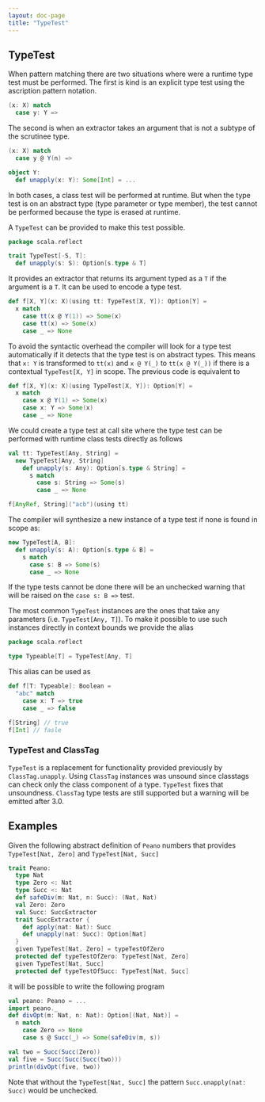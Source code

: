 ```yaml
---
layout: doc-page
title: "TypeTest"
---
```


TypeTest
--------

When pattern matching there are two situations where were a runtime type test must be performed.
The first is kind is an explicit type test using the ascription pattern notation.
```scala
(x: X) match
  case y: Y =>
```
The second is when an extractor takes an argument that is not a subtype of the scrutinee type.
```scala
(x: X) match
  case y @ Y(n) =>

object Y:
  def unapply(x: Y): Some[Int] = ...
```

In both cases, a class test will be performed at runtime.
But when the type test is on an abstract type (type parameter or type member), the test cannot be performed because the type is erased at runtime.

A `TypeTest` can be provided to make this test possible.

```scala
package scala.reflect

trait TypeTest[-S, T]:
  def unapply(s: S): Option[s.type & T]
```

It provides an extractor that returns its argument typed as a `T` if the argument is a `T`.
It can be used to encode a type test.
```scala
def f[X, Y](x: X)(using tt: TypeTest[X, Y]): Option[Y] =
  x match
    case tt(x @ Y(1)) => Some(x)
    case tt(x) => Some(x)
    case _ => None
```

To avoid the syntactic overhead the compiler will look for a type test automatically if it detects that the type test is on abstract types.
This means that `x: Y` is transformed to `tt(x)` and `x @ Y(_)` to `tt(x @ Y(_))` if there is a contextual `TypeTest[X, Y]` in scope.
The previous code is equivalent to

```scala
def f[X, Y](x: X)(using TypeTest[X, Y]): Option[Y] =
  x match
    case x @ Y(1) => Some(x)
    case x: Y => Some(x)
    case _ => None
```

We could create a type test at call site where the type test can be performed with runtime class tests directly as follows

```scala
val tt: TypeTest[Any, String] =
  new TypeTest[Any, String]
    def unapply(s: Any): Option[s.type & String] =
      s match
        case s: String => Some(s)
        case _ => None

f[AnyRef, String]("acb")(using tt)
```

The compiler will synthesize a new instance of a type test if none is found in scope as:
```scala
new TypeTest[A, B]:
  def unapply(s: A): Option[s.type & B] =
    s match
      case s: B => Some(s)
      case _ => None
```
If the type tests cannot be done there will be an unchecked warning that will be raised on the `case s: B =>` test.

The most common `TypeTest` instances are the ones that take any parameters (i.e. `TypeTest[Any, T]`).
To make it possible to use such instances directly in context bounds we provide the alias
```scala
package scala.reflect

type Typeable[T] = TypeTest[Any, T]
```

This alias can be used as

```scala
def f[T: Typeable]: Boolean =
  "abc" match
    case x: T => true
    case _ => false

f[String] // true
f[Int] // fasle
```

### TypeTest and ClassTag
`TypeTest` is a replacement for functionality provided previously by `ClassTag.unapply`.
Using `ClassTag` instances was unsound since classtags can check only the class component of a type.
`TypeTest` fixes that unsoundness.
`ClassTag` type tests are still supported but a warning will be emitted after 3.0.


Examples
--------

Given the following abstract definition of `Peano` numbers that provides `TypeTest[Nat, Zero]` and `TypeTest[Nat, Succ]`

```scala
trait Peano:
  type Nat
  type Zero <: Nat
  type Succ <: Nat
  def safeDiv(m: Nat, n: Succ): (Nat, Nat)
  val Zero: Zero
  val Succ: SuccExtractor
  trait SuccExtractor {
    def apply(nat: Nat): Succ
    def unapply(nat: Succ): Option[Nat]
  }
  given TypeTest[Nat, Zero] = typeTestOfZero
  protected def typeTestOfZero: TypeTest[Nat, Zero]
  given TypeTest[Nat, Succ]
  protected def typeTestOfSucc: TypeTest[Nat, Succ]
```

it will be possible to write the following program

```scala
val peano: Peano = ...
import peano._
def divOpt(m: Nat, n: Nat): Option[(Nat, Nat)] =
  n match
    case Zero => None
    case s @ Succ(_) => Some(safeDiv(m, s))

val two = Succ(Succ(Zero))
val five = Succ(Succ(Succ(two)))
println(divOpt(five, two))
```

Note that without the `TypeTest[Nat, Succ]` the pattern `Succ.unapply(nat: Succ)` would be unchecked.
